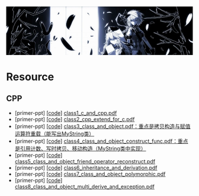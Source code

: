 [![header](../assets/header04.jpg)](https://yuenshome.github.io)

# Resource

## CPP
- [primer-ppt] [[code]](./cpp/primer-ppt/class1_code) [class1_c_and_cpp.pdf](./cpp/primer-ppt/class1_c_and_cpp.pdf)
- [primer-ppt] [[code]](./cpp/primer-ppt/class2_code) [class2_cpp_extend_for_c.pdf](./cpp/primer-ppt/class2_cpp_extend_for_c.pdf)
- [primer-ppt] [[code]](./cpp/primer-ppt/class3_code) [class3_class_and_object.pdf：重点是拷贝构造与赋值运算符重载（能写出MyString类）](./cpp/primer-ppt/class3_class_and_object.pdf)
- [primer-ppt] [[code]](./cpp/primer-ppt/class4_code) [class4_class_and_object_construct_func.pdf：重点是引用计数、写时拷贝、移动构造（MyString类中实现）](./cpp/primer-ppt/class4_class_and_object.pdf)
- [primer-ppt] [[code]](./cpp/primer-ppt/class5_code) [class5_class_and_object_friend_operator_reconstruct.pdf](./cpp/primer-ppt/class5_class_and_object_friend_operator_override.pdf)  
- [primer-ppt] [[code]](./cpp/primer-ppt/class6_code) [class6_inheritance_and_derivation.pdf](./cpp/primer-ppt/class6_inheritance_and_derivation.pdf)
- [primer-ppt] [[code]](./cpp/primer-ppt/class7_code) [class7_class_and_object_polymorphic.pdf](./cpp/primer-ppt/class7_class_and_object_polymorphic.pdf)
- [primer-ppt] [[code]](./cpp/primer-ppt/class8_code) [class8_class_and_object_multi_derive_and_exception.pdf](./cpp/primer-ppt/class8_class_and_object_multi_derive_and_exception.pdf)


